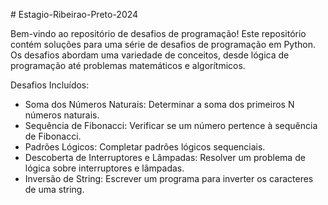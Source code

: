 ﻿﻿# Estagio-Ribeirao-Preto-2024

Bem-vindo ao repositório de desafios de programação! Este repositório contém soluções para uma série de desafios de programação em Python. Os desafios abordam uma variedade de conceitos, desde lógica de programação até problemas matemáticos e algorítmicos.

Desafios Incluídos:
- Soma dos Números Naturais: Determinar a soma dos primeiros N números naturais.
- Sequência de Fibonacci: Verificar se um número pertence à sequência de Fibonacci.
- Padrões Lógicos: Completar padrões lógicos sequenciais.
- Descoberta de Interruptores e Lâmpadas: Resolver um problema de lógica sobre interruptores e lâmpadas.
- Inversão de String: Escrever um programa para inverter os caracteres de uma string.
